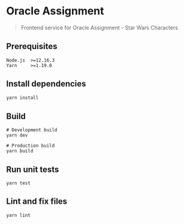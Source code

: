 # Oracle Assignment

> Frontend service for Oracle Assignment - Star Wars Characters

## Prerequisites

```
Node.js  >=12.16.3
Yarn     >=1.19.0
```

## Install dependencies

```bash
yarn install
```

## Build

```
# Development build
yarn dev

# Production build
yarn build
```

## Run unit tests

```
yarn test
```

## Lint and fix files

```
yarn lint
```
